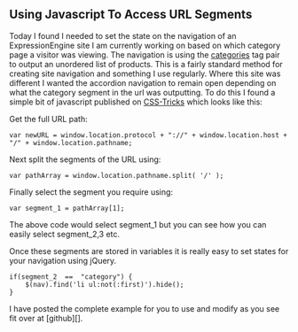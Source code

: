 ## Using Javascript To Access URL Segments

Today I found I needed to set the state on the navigation of an ExpressionEngine site I am currently working on based on which category page a visitor was viewing. The navigation is using the [categories][] tag pair to output an unordered list of products. This is a fairly standard method for creating site navigation and something I use regularly. Where this site was different I wanted the accordion navigation to remain open depending on what the category segment in the url was outputting. To do this I found a simple bit of javascript published on [CSS-Tricks][] which looks like this:

Get the full URL path:

	var newURL = window.location.protocol + "://" + window.location.host + "/" + window.location.pathname;

Next split the segments of the URL using:

	var pathArray = window.location.pathname.split( '/' );

Finally select the segment you require using:

	var segment_1 = pathArray[1];
	
The above code would select segment_1 but you can see how you can easily select segment_2,3 etc.

Once these segments are stored in variables it is really easy to set states for your navigation using jQuery.

	if(segment_2  ==  "category") {
		$(nav).find('li ul:not(:first)').hide();
	}
I have posted the complete example for you to use and modify as you see fit over at [github][].

[categories]:http://expressionengine.com/user_guide/modules/channel/categories.html
[CSS-Tricks]:http://css-tricks.com/snippets/javascript/get-url-and-url-parts-in-javascript
	 
